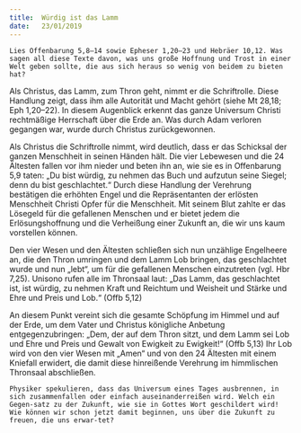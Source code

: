 ```yaml
---
title:  Würdig ist das Lamm
date:   23/01/2019
---
```


`Lies Offenbarung 5,8–14 sowie Epheser 1,20–23 und Hebräer 10,12. Was sagen all diese Texte davon, was uns große Hoffnung und Trost in einer Welt geben sollte, die aus sich heraus so wenig von beidem zu bieten hat?` 

Als Christus, das Lamm, zum Thron geht, nimmt er die Schriftrolle. Diese Handlung zeigt, dass ihm alle Autorität und Macht gehört (siehe Mt 28,18; Eph 1,20–22). In diesem Augenblick erkennt das ganze Universum Christi rechtmäßige Herrschaft über die Erde an. Was durch Adam verloren gegangen war, wurde durch Christus zurückgewonnen. 

Als Christus die Schriftrolle nimmt, wird deutlich, dass er das Schicksal der ganzen Menschheit in seinen Händen hält. Die vier Lebewesen und die 24 Ältesten fallen vor ihm nieder und beten ihn an, wie sie es in Offenbarung 5,9 taten: „Du bist würdig, zu nehmen das Buch und aufzutun seine Siegel; denn du bist geschlachtet.“ Durch diese Handlung der Verehrung bestätigen die erhöhten Engel und die Repräsentanten der erlösten Menschheit Christi Opfer für die Menschheit. Mit seinem Blut zahlte er das Lösegeld für die  gefallenen Menschen und er bietet jedem die Erlösungshoffnung und die Verheißung einer Zukunft an, die wir uns kaum vorstellen können. 

Den vier Wesen und den Ältesten schließen sich nun unzählige Engelheere an, die den Thron umringen und dem Lamm Lob bringen, das geschlachtet wurde und nun „lebt“, um für die gefallenen Menschen einzutreten (vgl. Hbr 7,25). Unisono rufen alle im Thronsaal laut: „Das Lamm, das geschlachtet ist, ist würdig, zu nehmen Kraft und Reichtum und Weisheit und Stärke und Ehre und Preis und Lob.“ (Offb 5,12) 

An diesem Punkt vereint sich die gesamte Schöpfung im Himmel und auf der Erde, um dem Vater und Christus königliche Anbetung entgegenzubringen: „Dem, der auf dem Thron sitzt, und dem Lamm sei Lob und Ehre und Preis und Gewalt von Ewigkeit zu Ewigkeit!“ (Offb 5,13) Ihr Lob wird von den vier Wesen mit „Amen“ und von den 24 Ältesten mit einem Kniefall erwidert, die damit diese hinreißende Verehrung im himmlischen Thronsaal abschließen. 

`Physiker spekulieren, dass das Universum eines Tages ausbrennen, in sich zusammenfallen oder einfach auseinanderreißen wird. Welch ein Gegen-satz zu der Zukunft, wie sie in Gottes Wort geschildert wird! Wie können wir schon jetzt damit beginnen, uns über die Zukunft zu freuen, die uns erwar-tet?` 
